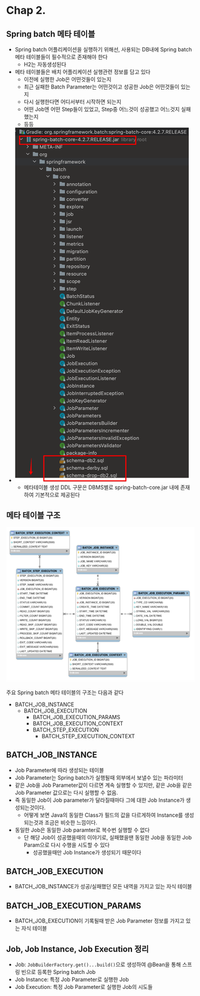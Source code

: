 # Chap 2.

## Spring batch 메타 테이블

- Spring batch 어플리케이션을 실행하기 위해선, 사용되는 DB내에 Spring batch 메타 테이블들이 필수적으로 존재해야 한다
  - H2는 자동생성된다
- 메타 테이블들은 배치 어플리케이션 실행관련 정보를 담고 있다
    - 이전에 실행한 Job은 어떤것들이 있는지
    - 최근 실패한 Batch Parameter는 어떤것이고 성공한 Job은 어떤것들이 있는지
    - 다시 실행한다면 어디서부터 시작하면 되는지
    - 어떤 Job엔 어떤 Step들이 있었고, Step중 어느것이 성공했고 어느것지 실패했는지
    - 등등
- ![img.png](img.png)
  - 메타테이블 생성 DDL 구문은 DBMS별로 spring-batch-core.jar 내에 존재하여 기본적으로 제공된다

## 메타 테이블 구조

![99E033405B66D86909.png](99E033405B66D86909.png)

주요 Spring batch 메타 테이블의 구조는 다음과 같다

- BATCH_JOB_INSTANCE
  - BATCH_JOB_EXECUTION
    - BATCH_JOB_EXECUTION_PARAMS
    - BATCH_JOB_EXECUTION_CONTEXT
    - BATCH_STEP_EXECUTION
      - BATCH_STEP_EXECUTION_CONTEXT
  
## BATCH_JOB_INSTANCE

- Job Parameter에 따라 생성되는 테이블
- Job Parameter는 Spring batch가 실행될때 외부에서 보낼수 있는 파라미터
- 같은 Job을 Job Parameter값이 다르면 계속 실행할 수 있지만, 같은 Job을 같은 Job Parameter 값으로는 다시 실행할 수 없음.
- 즉 동일한 Job이 Job parameter가 달라질때마다 그에 대한 Job Instance가 생성되는것이다. 
  - 어떻게 보면 Java의 동일한 Class가 필드의 값을 다르게하여 Instance를 생성되는것과 조금은 비슷한 느낌이다.
- 동일한 Job은 동일한 Job paramter로 복수번 실행할 수 없다
  - 단 해당 Job이 성공했을때의 이야기로, 실패했을땐 동일한 Job을 동일한 Job Param으로 다시 수행을 시도할 수 있다
    - 성공했을때만 Job Instance가 생성되기 때문이다

## BATCH_JOB_EXECUTION

- BATCH_JOB_INSTANCE가 성공/실패했던 모든 내역을 가지고 있는 자식 테이블

## BATCH_JOB_EXECUTION_PARAMS

- BATCH_JOB_EXECUTION이 기록될때 받은 Job Parameter 정보를 가지고 있는 자식 테이블

## Job, Job Instance, Job Execution 정리

- Job: `JobBuilderFactory.get()...build()`으로 생성하여 @Bean을 통해 스프링 빈으로 등록한 Spring batch Job
- Job Instance: 특정 Job Parameter로 실행한 Job
- Job Execution: 특정 Job Parameter로 실행한 Job의 시도들